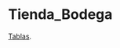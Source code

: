 ﻿# Tienda_Bodega

[Tablas](https://app.diagrams.net/#G1LhMrjkaNkL7EBWICnBmLmnRPZUjQ6EBj#%7B%22pageId%22%3A%22IAREw-mc9WfOgOscfx5S%22%7D).
